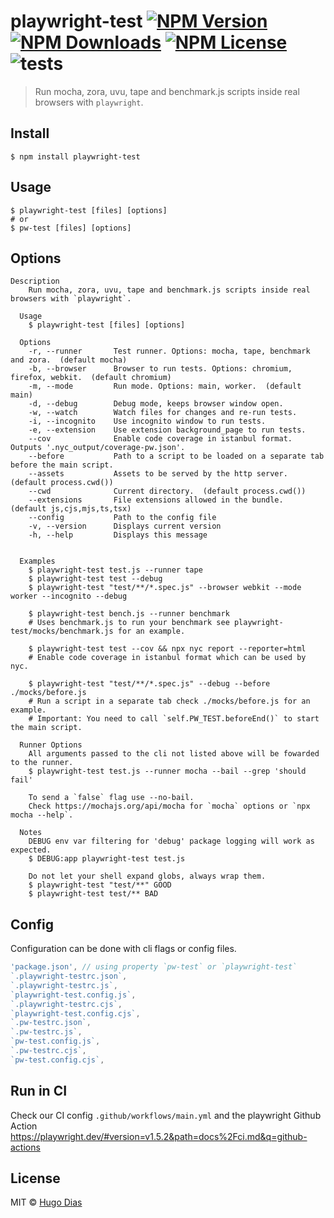 # playwright-test [![NPM Version](https://img.shields.io/npm/v/playwright-test.svg)](https://www.npmjs.com/package/playwright-test) [![NPM Downloads](https://img.shields.io/npm/dt/playwright-test.svg)](https://www.npmjs.com/package/playwright-test) [![NPM License](https://img.shields.io/npm/l/playwright-test.svg)](https://www.npmjs.com/package/playwright-test) ![tests](https://github.com/hugomrdias/playwright-test/workflows/tests/badge.svg)

> Run mocha, zora, uvu, tape and benchmark.js scripts inside real browsers with `playwright`.


## Install

```shell
$ npm install playwright-test
```

## Usage
```shell
$ playwright-test [files] [options]
# or 
$ pw-test [files] [options]

```
## Options

```shell
Description
    Run mocha, zora, uvu, tape and benchmark.js scripts inside real browsers with `playwright`.

  Usage
    $ playwright-test [files] [options]

  Options
    -r, --runner       Test runner. Options: mocha, tape, benchmark and zora.  (default mocha)
    -b, --browser      Browser to run tests. Options: chromium, firefox, webkit.  (default chromium)
    -m, --mode         Run mode. Options: main, worker.  (default main)
    -d, --debug        Debug mode, keeps browser window open.
    -w, --watch        Watch files for changes and re-run tests.
    -i, --incognito    Use incognito window to run tests.
    -e, --extension    Use extension background_page to run tests.
    --cov              Enable code coverage in istanbul format. Outputs '.nyc_output/coverage-pw.json'.
    --before           Path to a script to be loaded on a separate tab before the main script.
    --assets           Assets to be served by the http server.  (default process.cwd())
    --cwd              Current directory.  (default process.cwd())
    --extensions       File extensions allowed in the bundle.  (default js,cjs,mjs,ts,tsx)
    --config           Path to the config file
    -v, --version      Displays current version
    -h, --help         Displays this message


  Examples
    $ playwright-test test.js --runner tape
    $ playwright-test test --debug
    $ playwright-test "test/**/*.spec.js" --browser webkit --mode worker --incognito --debug

    $ playwright-test bench.js --runner benchmark
    # Uses benchmark.js to run your benchmark see playwright-test/mocks/benchmark.js for an example.

    $ playwright-test test --cov && npx nyc report --reporter=html
    # Enable code coverage in istanbul format which can be used by nyc.

    $ playwright-test "test/**/*.spec.js" --debug --before ./mocks/before.js
    # Run a script in a separate tab check ./mocks/before.js for an example.
    # Important: You need to call `self.PW_TEST.beforeEnd()` to start the main script.

  Runner Options
    All arguments passed to the cli not listed above will be fowarded to the runner.
    $ playwright-test test.js --runner mocha --bail --grep 'should fail'

    To send a `false` flag use --no-bail.
    Check https://mochajs.org/api/mocha for `mocha` options or `npx mocha --help`.

  Notes
    DEBUG env var filtering for 'debug' package logging will work as expected.
    $ DEBUG:app playwright-test test.js

    Do not let your shell expand globs, always wrap them.
    $ playwright-test "test/**" GOOD
    $ playwright-test test/** BAD
```
## Config
Configuration can be done with cli flags or config files.
```js
'package.json', // using property `pw-test` or `playwright-test`
`.playwright-testrc.json`,
`.playwright-testrc.js`,
`playwright-test.config.js`,
`.playwright-testrc.cjs`,
`playwright-test.config.cjs`,
`.pw-testrc.json`,
`.pw-testrc.js`,
`pw-test.config.js`,
`.pw-testrc.cjs`,
`pw-test.config.cjs`,
```

## Run in CI 
Check our CI config `.github/workflows/main.yml` and the playwright Github Action https://playwright.dev/#version=v1.5.2&path=docs%2Fci.md&q=github-actions


## License

MIT © [Hugo Dias](http://hugodias.me)
